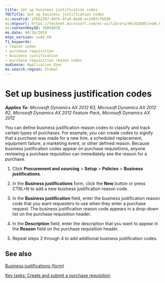 ```yaml
---
title: Set up business justification codes
TOCTitle: Set up business justification codes
ms:assetid: a7652367-097e-4fa6-8ad8-ec2d0fc765d9
ms:mtpsurl: https://technet.microsoft.com/en-us/library/Hh242686(v=AX.60)
ms:contentKeyID: 36058878
ms.date: 04/18/2014
mtps_version: v=AX.60
f1_keywords:
- reason codes
- purchase requisition
- business justification
- purchase requisition reason codes
audience: Application User
ms.search.region: Global
---
```


# Set up business justification codes 


_**Applies To:** Microsoft Dynamics AX 2012 R3, Microsoft Dynamics AX 2012 R2, Microsoft Dynamics AX 2012 Feature Pack, Microsoft Dynamics AX 2012_

You can define business justification reason codes to classify and track certain types of purchases. For example, you can create codes to signify that a purchase was made for a new hire, a scheduled replacement, equipment failure, a marketing event, or other defined reason. Because business justification codes appear on purchase requisitions, anyone reviewing a purchase requisition can immediately see the reason for a purchase.

1.  Click **Procurement and sourcing** \> **Setup** \> **Policies** \> **Business justifications**.

2.  In the **Business justifications** form, click the **New** button or press CTRL+N to add a new business justification reason code.

3.  In the **Business justification** field, enter the business justification reason code that you want requesters to use when they enter a purchase request. The business justification reason code appears in a drop-down list on the purchase requisition header.

4.  In the **Description** field, enter the description that you want to appear in the **Reason** field on the purchase requisition header.

5.  Repeat steps 2 through 4 to add additional business justification codes.

## See also

[Business justifications (form)](https://technet.microsoft.com/en-us/library/hh242732\(v=ax.60\))

[Key tasks: Create and submit a purchase requisition](key-tasks-create-and-submit-a-purchase-requisition.md)

  


